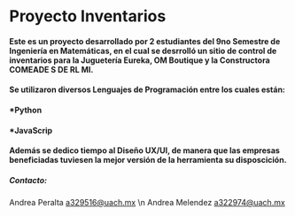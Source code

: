 # Proyecto  Inventarios

#### Este es un proyecto desarrollado por 2 estudiantes del 9no Semestre de Ingeniería en  Matemáticas, en el cual se desrrolló un sitio de control de inventarios para la Juguetería Eureka, OM Boutique y la Constructora COMEADE S DE RL MI.

#### Se utilizaron diversos Lenguajes de Programación entre los cuales están:
#### *Python
#### *JavaScrip

#### Además se dedico tiempo al Diseño UX/UI, de manera que las empresas beneficiadas tuviesen la mejor versión de la herramienta su disposcición.

##### Contacto:
Andrea Peralta    a329516@uach.mx \n Andrea Melendez   a322974@uach.mx
